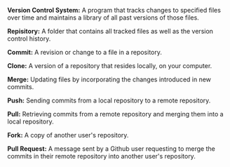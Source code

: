 **Version Control System:** A program that tracks changes to specified files over time and maintains a library of all past versions of those files.

**Repisitory:** A folder that contains all tracked files as well as the version control history.

**Commit:** A revision or change to a file in a repository.

**Clone:** A version of a repository that resides locally, on your computer.

**Merge:** Updating files by incorporating the changes introduced in new commits.

**Push:** Sending commits from a local repository to a remote repository.

**Pull:** Retrieving commits from a remote repository and merging them into a local repository.

**Fork:** A copy of another user's repository.

**Pull Request:** A message sent by a Github user requesting to merge the commits in their remote repository into another user's repository.

